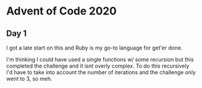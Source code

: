 # Advent of Code 2020

## Day 1

I got a late start on this and Ruby is my go-to language for get'er done.

I'm thinking I could have used a single functions w/ some recursion but this completed the challenge and it isnt overly complex. To do this recursively I'd have to take into account the number of iterations and the challenge only went to 3, so meh.
